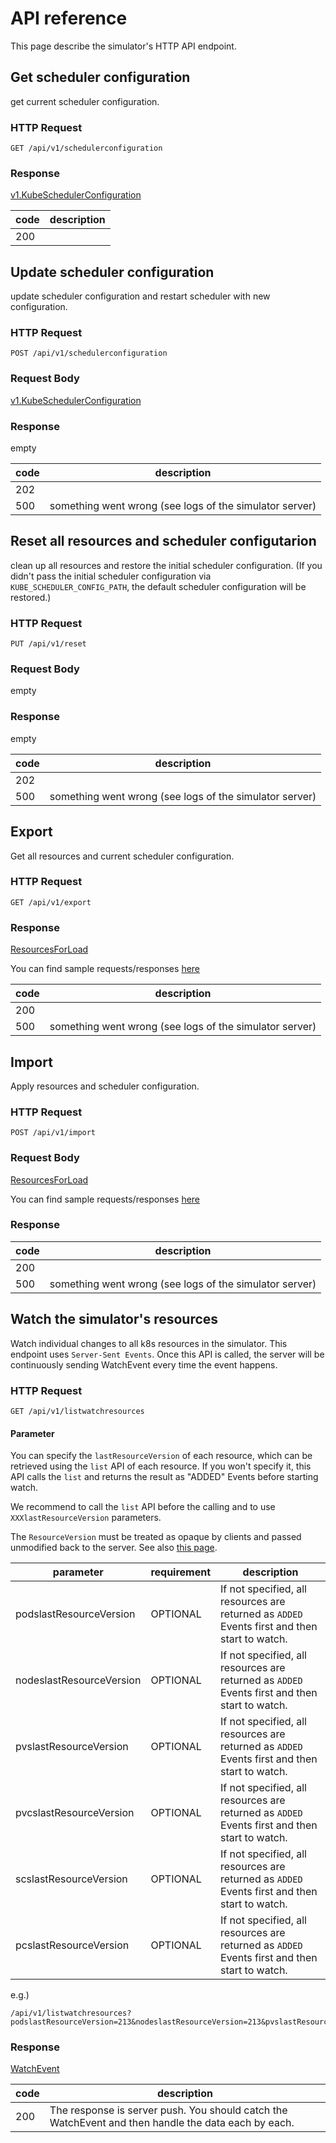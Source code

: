 # API reference

This page describe the simulator's HTTP API endpoint.

## Get scheduler configuration

get current scheduler configuration.

### HTTP Request

`GET /api/v1/schedulerconfiguration`

### Response

[v1.KubeSchedulerConfiguration](https://github.com/kubernetes/kubernetes/blob/release-1.25/staging/src/k8s.io/kube-scheduler/config/v1/types.go#L43)

| code  | description |
| ----- | -------- |
| 200   | |


## Update scheduler configuration

update scheduler configuration and restart scheduler with new configuration.

### HTTP Request

`POST /api/v1/schedulerconfiguration`

### Request Body

[v1.KubeSchedulerConfiguration](https://github.com/kubernetes/kubernetes/blob/release-1.25/staging/src/k8s.io/kube-scheduler/config/v1/types.go#L43)

### Response

empty

| code  | description |
| ----- | -------- |
| 202   | |
| 500 | something went wrong (see logs of the simulator server) |

## Reset all resources and scheduler configutarion

clean up all resources and restore the initial scheduler configuration.
(If you didn't pass the initial scheduler configuration via `KUBE_SCHEDULER_CONFIG_PATH`, the default scheduler configuration will be restored.)

### HTTP Request

`PUT /api/v1/reset`

### Request Body

empty

### Response

empty

| code  | description |
| ----- | -------- |
| 202   | |
| 500 | something went wrong (see logs of the simulator server) |

## Export

Get all resources and current scheduler configuration.

### HTTP Request

`GET /api/v1/export`


### Response

[ResourcesForLoad](/simulator/server/handler/snapshot.go#L21)

You can find sample requests/responses [here](api-samples/v1/export.md)

| code  | description |
| ----- | -------- |
| 200   | |
| 500 | something went wrong (see logs of the simulator server) |

## Import

Apply resources and scheduler configuration.

### HTTP Request

`POST /api/v1/import`

### Request Body

[ResourcesForLoad](/simulator/server/handler/snapshot.go#L21)

You can find sample requests/responses [here](api-samples/v1/import.md)
### Response

| code  | description |
| ----- | -------- |
| 200   | |
| 500 | something went wrong (see logs of the simulator server) |

## Watch the simulator's resources

Watch individual changes to all k8s resources in the simulator. This endpoint uses `Server-Sent Events`.
Once this API is called, the server will be continuously sending WatchEvent every time the event happens.

### HTTP Request

`GET /api/v1/listwatchresources`

#### Parameter
You can specify the `lastResourceVersion` of each resource, which can be retrieved using the `list` API of each resource.
If you won't specify it, this API calls the `list` and returns the result as "ADDED" Events before starting watch.  

We recommend to call the `list` API before the calling and to use `XXXlastResourceVersion` parameters.

The `ResourceVersion` must be treated as opaque by clients and passed unmodified back to the server.
See also [this page](https://kubernetes.io/docs/reference/using-api/api-concepts/#resource-versions).


| parameter                | requirement | description                                                                                   |
|--------------------------|-------------|-----------------------------------------------------------------------------------------------|
| podslastResourceVersion  | OPTIONAL    | If not specified, all resources are returned as `ADDED` Events first and then start to watch. |
| nodeslastResourceVersion | OPTIONAL    | If not specified, all resources are returned as `ADDED` Events first and then start to watch. |
| pvslastResourceVersion   | OPTIONAL    | If not specified, all resources are returned as `ADDED` Events first and then start to watch. |
| pvcslastResourceVersion  | OPTIONAL    | If not specified, all resources are returned as `ADDED` Events first and then start to watch. |
| scslastResourceVersion   | OPTIONAL    | If not specified, all resources are returned as `ADDED` Events first and then start to watch. |
| pcslastResourceVersion   | OPTIONAL    | If not specified, all resources are returned as `ADDED` Events first and then start to watch. |

e.g.)
```
/api/v1/listwatchresources?podslastResourceVersion=213&nodeslastResourceVersion=213&pvslastResourceVersion=213&pvcslastResourceVersion=213&scslastResourceVersion=213&pcslastResourceVersion=213
```

### Response

[WatchEvent](/simulator/resourcewatcher/streamwriter/streamwriter.go#L18)

| code  | description |
| ----- | -------- |
| 200   | The response is server push. You should catch the WatchEvent and then handle the data each by each.|

